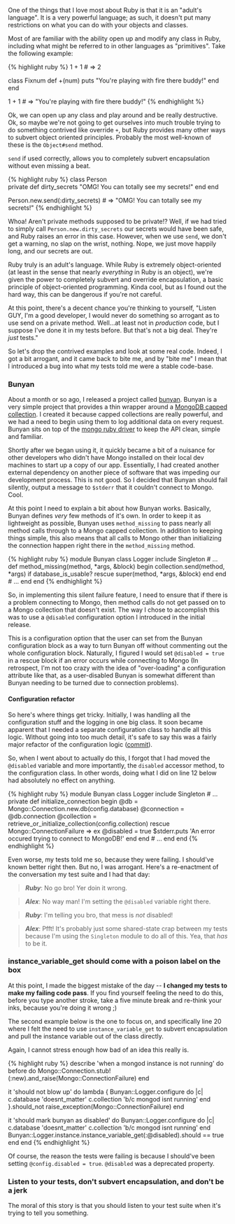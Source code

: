 One of the things that I love most about Ruby is that it is an "adult's language". It is a very powerful language; as such, it doesn't put many restrictions on what you can do with your objects and classes. 

Most of are familiar with the ability open up and modify any class in Ruby, including what might be referred to in other languages as "primitives". Take the following example:

{% highlight ruby %}
1 + 1 # => 2
 
class Fixnum
  def +(num)
    puts "You're playing with fire there buddy!"
  end
end
 
1 + 1 # => "You're playing with fire there buddy!"
{% endhighlight %}

Ok, we can open up any class and play around and be really destructive. Ok, so maybe we're not going to get ourselves into much trouble trying to do something contrived like override `+`, but Ruby provides many other ways to subvert object oriented principles. Probably the most well-known of these is the `Object#send` method. 


`send` if used correctly, allows you to completely subvert encapsulation without even missing a beat.

{% highlight ruby %}
class Person  
  private
    def dirty_secrets
      "OMG! You can totally see my secrets!"
    end
end
 
Person.new.send(:dirty_secrets) # => "OMG! You can totally see my secrets!"
{% endhighlight %}

Whoa! Aren't private methods supposed to be private!? Well, if we had tried to simply call `Person.new.dirty_secrets` our secrets would have been safe, and Ruby raises an error in this case. However, when we use `send`, we don't get a warning, no slap on the wrist, nothing. Nope, we just move happily long, and our secrets are out. 

Ruby truly is an adult's language. While Ruby is extremely object-oriented (at least in the sense that nearly _everything_ in Ruby is an object), we're given the power to completely subvert and override encapsulation, a basic principle of object-oriented programming. Kinda cool, but as I found out the hard way, this can be dangerous if you're not careful. 

At this point, there's a decent chance you're thinking to yourself, "Listen GUY, I'm a good developer, I would never do something so arrogant as to use send on a private method. Well...at least not in _production_ code, but I suppose I've done it in my tests before. But that's not a big deal. They're _just_ tests."

So let's drop the contrived examples and look at some real code. Indeed, I got a bit arrogant, and it came back to bite me, and by "bite me" I mean that I introduced a bug into what my tests told me were a stable code-base. 

### Bunyan

About a month or so ago, I released a project called [bunyan](http://github.com/ajsharp/bunyan). Bunyan is a very simple project that provides a thin wrapper around a [MongoDB capped collection](http://www.mongodb.org/display/DOCS/Capped+Collections). I created it because capped collections are really powerful, and we had a need to begin using them to log additional data on every request. Bunyan sits on top of the [mongo ruby driver](http://github.com/mongodb/mongo-ruby-driver) to keep the API clean, simple and familiar.

Shortly after we began using it, it quickly became a bit of a nuisance for other developers who didn't have Mongo installed on their local dev machines to start up a copy of our app. Essentially, I had created another external dependency on another piece of software that was impeding our development process. This is not good. So I decided that Bunyan should fail silently, output a message to `$stderr` that it couldn't connect to Mongo. Cool.

At this point I need to explain a bit about how Bunyan works. Basically, Bunyan defines _very_ few methods of it's own. In order to keep it as lightweight as possible, Bunyan uses `method_missing` to pass nearly all method calls through to a Mongo capped collection. In addition to keeping things simple, this also means that all calls to Mongo other than initializing the connection happen right there in the `method_missing` method.

{% highlight ruby %}
module Bunyan
  class Logger
    include Singleton
    # ...
    def method_missing(method, *args, &block)
      begin
        collection.send(method, *args) if database_is_usable?
      rescue
        super(method, *args, &block)
      end
    end
    # ...
  end
end
{% endhighlight %}

So, in implementing this silent failure feature, I need to ensure that if there is a problem connecting to Mongo, then method calls do not get passed on to a Mongo collection that doesn't exist. The way I chose to accomplish this was to use a `@disabled` configuration option I introduced in the initial release. 

This is a configuration option that the user can set from the Bunyan configuration block as a way to turn Bunyan off without commenting out the whole configuration block. Naturally, I figured I would set `@disabled = true` in a rescue block if an error occurs while connecting to Mongo (In retrospect, I'm not too crazy with the idea of "over-loading" a configuration attribute like that, as a user-disabled Bunyan is somewhat different than Bunyan needing to be turned due to connection problems).

#### Configuration refactor

So here's where things get tricky. Initially, I was handling all the configuration stuff and the logging in one big class. It soon became apparent that I needed a separate configuration class to handle all this logic. Without going into too much detail, it's safe to say this was a fairly major refactor of the configuration logic ([commit](http://github.com/ajsharp/bunyan/commit/f9d609aacd403742e8d5f0f1d99d92d7100cda9b)). 

So, when I went about to actually do this, I forgot that I had moved the `@disabled` variable and more importantly, the `disabled` accessor method, to the configuration class. In other words, doing what I did on line 12 below had absolutely no effect on anything.

{% highlight ruby %}
module Bunyan
  class Logger
    include Singleton
    # ...
    private
      def initialize_connection
        begin
          @db = Mongo::Connection.new.db(config.database)
          @connection = @db.connection
          @collection = retrieve_or_initialize_collection(config.collection)
        rescue Mongo::ConnectionFailure => ex
          @disabled = true
          $stderr.puts 'An error occured trying to connect to MongoDB!'
        end
      end
    # ...
  end
end
{% endhighlight %}

Even worse, my tests told me so, because they were failing. I should've known better right then. But no, I was arrogant. Here's a re-enactment of the conversation my test suite and I had that day:
> **_Ruby_**: No go bro! Yer doin it wrong.

> **_Alex_**: No way man! I'm setting the `@disabled` variable right there. 

> **_Ruby_**: I'm telling you bro, that mess is *not* disabled!

> **_Alex_**: Pfft! It's probably just some shared-state crap between my tests because I'm using the `Singleton` module to do all of this. Yea, that _has_ to be it.

### instance\_variable\_get should come with a poison label on the box

At this point, I made the biggest mistake of the day -- **I changed my tests to make my failing code pass**. If you find yourself feeling the need to do this, before you type another stroke, take a five minute break and re-think your inks, because you're doing it wrong ;) 

The second example below is the one to focus on, and specifically line 20 where I felt the need to use `instance_variable_get` to subvert encapsulation and pull the instance variable out of the class directly. 

Again, I cannot stress enough how bad of an idea this really is.

{% highlight ruby %}
describe 'when a mongod instance is not running' do
  before do
    Mongo::Connection.stub!(:new).and_raise(Mongo::ConnectionFailure)
  end
 
  it 'should not blow up' do
    lambda {
      Bunyan::Logger.configure do |c|
        c.database 'doesnt_matter'
        c.collection 'b/c mongod isnt running'
      end
    }.should_not raise_exception(Mongo::ConnectionFailure)
  end
 
  it 'should mark bunyan as disabled' do
    Bunyan::Logger.configure do |c|
      c.database 'doesnt_matter'
      c.collection 'b/c mongod isnt running'
    end
    Bunyan::Logger.instance.instance_variable_get(:@disabled).should == true
  end
end
{% endhighlight %}

Of course, the reason the tests were failing is because I should've been setting `@config.disabled = true`. `@disabled` was a deprecated property.

### Listen to your tests, don't subvert encapsulation, and don't be a jerk

The moral of this story is that you should listen to your test suite when it's trying to tell you something.